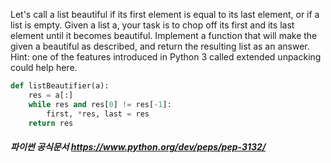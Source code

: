 Let's call a list beautiful if its first element is equal to its last element, or if a list is empty. Given a list a, your task is to chop off its first and its last element until it becomes beautiful. Implement a function that will make the given a beautiful as described, and return the resulting list as an answer.
Hint: one of the features introduced in Python 3 called extended unpacking could help here.
```python
def listBeautifier(a):
    res = a[:]
    while res and res[0] != res[-1]:
        first, *res, last = res
    return res
```
##### 파이썬 공식문서 https://www.python.org/dev/peps/pep-3132/